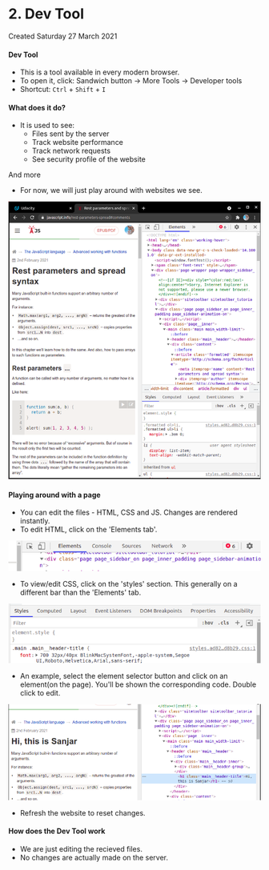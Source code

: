 # 2. Dev Tool
Created Saturday 27 March 2021

#### Dev Tool

* This is a tool available in every modern browser.
* To open it, click: Sandwich button → More Tools → Developer tools
* Shortcut: ``Ctrl`` + ``Shift`` + ``I``


#### What does it do?

* It is used to see:
	* Files sent by the server
	* Track website performance
	* Track network requests
	* See security profile of the website

And more

* For now, we will just play around with websites we see.

![](./2._Dev_Tool/pasted_image.png)

#### Playing around with a page

* You can edit the files - HTML, CSS and JS. Changes are rendered instantly.
* To edit HTML, click on the 'Elements tab'.

![](./2._Dev_Tool/pasted_image002.png)

* To view/edit CSS, click on the 'styles' section. This generally on a different bar than the 'Elements' tab.

![](./2._Dev_Tool/pasted_image003.png)

* An example, select the element selector button and click on an element(on the page). You'll be shown the corresponding code. Double click to edit.

![](./2._Dev_Tool/pasted_image001.png)

* Refresh the website to reset changes.




#### How does the Dev Tool work

* We are just editing the recieved files.
* No changes are actually made on the server.


